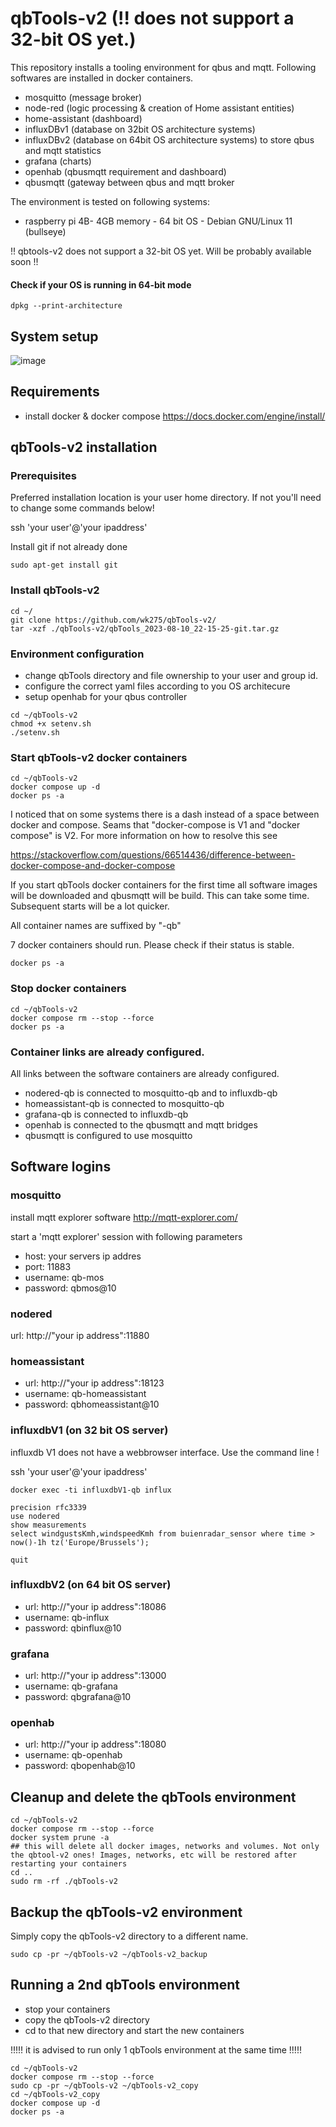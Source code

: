 # qbTools-v2 (!! does not support a 32-bit OS yet.)
This repository installs a tooling environment for qbus and mqtt.
Following softwares are installed in docker containers.
- mosquitto (message broker)
- node-red (logic processing & creation of Home assistant entities)
- home-assistant (dashboard)
- influxDBv1 (database on 32bit OS architecture systems)
- influxDBv2 (database on 64bit OS architecture systems)  to store qbus and mqtt statistics
- grafana (charts)
- openhab (qbusmqtt requirement and dashboard)
- qbusmqtt (gateway between qbus and mqtt broker

The environment is tested on following systems:
- raspberry pi 4B- 4GB memory - 64 bit OS - Debian GNU/Linux 11 (bullseye)

!! qbtools-v2 does not support a 32-bit OS yet. Will be probably available soon !!

#### Check if your OS is running in 64-bit mode
```
dpkg --print-architecture
```

## System setup
![image](https://github.com/wk275/qbTools-V2/assets/55239601/58ca6963-8ef7-4707-b7f2-ca3c5918d7ea)

## Requirements
- install docker & docker compose
https://docs.docker.com/engine/install/

## qbTools-v2 installation

### Prerequisites
Preferred installation location is your user home directory. If not you'll need to change some commands below!

ssh 'your user'@'your ipaddress'

Install git if not already done 

```
sudo apt-get install git
````

### Install qbTools-v2

```
cd ~/
git clone https://github.com/wk275/qbTools-v2/
tar -xzf ./qbTools-v2/qbTools_2023-08-10_22-15-25-git.tar.gz 
```

### Environment configuration

- change qbTools directory and file ownership to your user and group id.
- configure the correct yaml files according to you OS architecure
- setup openhab for your qbus controller

```
cd ~/qbTools-v2
chmod +x setenv.sh
./setenv.sh
```

### Start qbTools-v2 docker containers
```
cd ~/qbTools-v2
docker compose up -d
docker ps -a
```
I noticed that on some systems there is a dash instead of a space between docker and compose.
Seams that "docker-compose is V1 and "docker compose" is V2.
For more information on how to resolve this see

https://stackoverflow.com/questions/66514436/difference-between-docker-compose-and-docker-compose

If you start qbTools docker containers for the first time all software images will be downloaded and qbusmqtt will be build. 
This can take some time.
Subsequent starts will be a lot quicker.

All container names are suffixed by "-qb" 

7 docker containers should run. Please check if their status is stable.
```
docker ps -a
```

### Stop docker containers
```
cd ~/qbTools-v2
docker compose rm --stop --force
docker ps -a
```

### Container links are already configured.
All links between the software containers are already configured.
- nodered-qb is connected to mosquitto-qb and to influxdb-qb
- homeassistant-qb is connected to mosquitto-qb
- grafana-qb is connected to influxdb-qb
- openhab is connected to the qbusmqtt and mqtt bridges
- qbusmqtt is configured to use mosquitto 

## Software logins
### mosquitto
install mqtt explorer software
http://mqtt-explorer.com/

start a 'mqtt explorer' session with following parameters

- host: your servers ip addres
- port: 11883
- username: qb-mos
- password: qbmos@10


### nodered
url: http://"your ip address":11880

### homeassistant
- url: http://"your ip address":18123
- username: qb-homeassistant
- password: qbhomeassistant@10

### influxdbV1 (on 32 bit OS server)
influxdb V1 does not have a webbrowser interface. Use the command line !

ssh 'your user'@'your ipaddress'

```
docker exec -ti influxdbV1-qb influx
```
```
precision rfc3339
use nodered
show measurements
select windgustsKmh,windspeedKmh from buienradar_sensor where time > now()-1h tz('Europe/Brussels');
```
```
quit
```
### influxdbV2 (on 64 bit OS server)
- url: http://"your ip address":18086
- username: qb-influx
- password: qbinflux@10

### grafana
- url: http://"your ip address":13000
- username: qb-grafana
- password: qbgrafana@10

### openhab
- url: http://"your ip address":18080
- username: qb-openhab
- password: qbopenhab@10

## Cleanup and delete the qbTools environment

```
cd ~/qbTools-v2
docker compose rm --stop --force
docker system prune -a
## this will delete all docker images, networks and volumes. Not only the qbtool-v2 ones! Images, networks, etc will be restored after restarting your containers
cd ..
sudo rm -rf ./qbTools-v2
```

## Backup the qbTools-v2 environment

Simply copy the qbTools-v2 directory to a different name.

```
sudo cp -pr ~/qbTools-v2 ~/qbTools-v2_backup
```

## Running a 2nd qbTools environment
- stop your containers
- copy the qbTools-v2 directory 
- cd to that new directory and start the new containers

!!!!! it is advised to run only 1 qbTools environment at the same time !!!!!

```
cd ~/qbTools-v2
docker compose rm --stop --force
sudo cp -pr ~/qbTools-v2 ~/qbTools-v2_copy
cd ~/qbTools-v2_copy
docker compose up -d
docker ps -a
```
